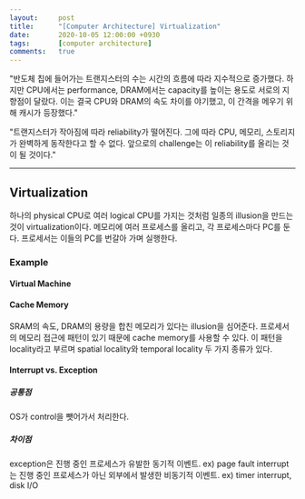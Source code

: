 ```yaml
---
layout:		post
title:		"[Computer Architecture] Virtualization"
date:		2020-10-05 12:00:00 +0930
tags:		[computer architecture]
comments: 	true
---
```


"반도체 칩에 들어가는 트랜지스터의 수는 시간의 흐름에 따라 지수적으로 증가했다. 하지만 CPU에서는 performance, DRAM에서는 capacity를 높이는 용도로 서로의 지향점이 달랐다. 이는 결국 CPU와 DRAM의 속도 차이를 야기했고, 이 간격을 메우기 위해 캐시가 등장했다."

"트랜지스터가 작아짐에 따라 reliability가 떨어진다. 그에 따라 CPU, 메모리, 스토리지가 완벽하게 동작한다고 할 수 없다. 앞으로의 challenge는 이 reliability를 올리는 것이 될 것이다."

---

## Virtualization

하나의 physical CPU로 여러 logical CPU를 가지는 것처럼 일종의 illusion을 만드는 것이 virtualization이다. 메모리에 여러 프로세스를 올리고, 각 프로세스마다 PC를 둔다. 프로세서는 이들의 PC를 번갈아 가며 실행한다.

### Example

#### Virtual Machine

#### Cache Memory

SRAM의 속도, DRAM의 용량을 합친 메모리가 있다는 illusion을 심어준다. 프로세서의 메모리 접근에 패턴이 있기 때문에 cache memory를 사용할 수 있다. 이 패턴을 locality라고 부르며 spatial locality와 temporal locality 두 가지 종류가 있다.

#### Interrupt vs. Exception

##### 공통점
OS가 control을 뺏어가서 처리한다.

##### 차이점
exception은 진행 중인 프로세스가 유발한 동기적 이벤트. ex) page fault
interrupt는 진행 중인 프로세스가 아닌 외부에서 발생한 비동기적 이벤트. ex) timer interrupt, disk I/O